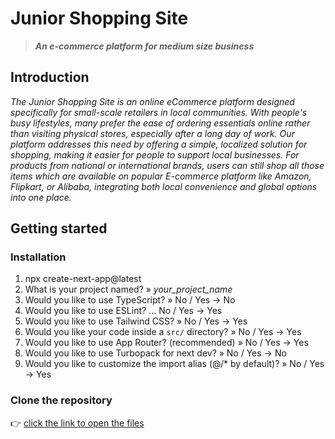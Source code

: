 # Junior Shopping Site

> **_An e-commerce platform for medium size business_**

## Introduction

_The Junior Shopping Site is an online eCommerce platform designed specifically for small-scale retailers in local communities. With people's busy lifestyles, many prefer the ease of ordering essentials online rather than visiting physical stores, especially after a long day of work. Our platform addresses this need by offering a simple, localized solution for shopping, making it easier for people to support local businesses. For products from national or international brands, users can still shop all those items which are available on popular E-commerce platform like Amazon, Flipkart, or Alibaba, integrating both local convenience and global options into one place._

## Getting started

### Installation

1. npx create-next-app@latest
2. What is your project named? » _your_project_name_
3. Would you like to use TypeScript? » No / Yes -> No
4. Would you like to use ESLint? ... No / Yes -> Yes
5. Would you like to use Tailwind CSS? » No / Yes -> Yes
6. Would you like your code inside a `src/` directory? » No / Yes -> Yes
7. Would you like to use App Router? (recommended) » No / Yes -> Yes
8. Would you like to use Turbopack for next dev? » No / Yes -> No
9. Would you like to customize the import alias (@/\* by default)? » No / Yes -> Yes

### Clone the repository

👉 [click the link to open the files](https://github.com/pankajkoree/react/tree/main/NextJS/45ecommerce)

#

